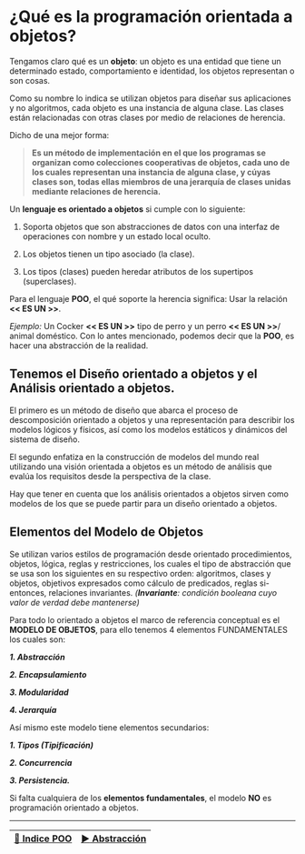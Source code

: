 # ¿Qué es la programación orientada a objetos?

Tengamos claro qué es un **objeto**: un objeto es una entidad que tiene un determinado estado, comportamiento e identidad, los objetos representan o son cosas.

Como su nombre lo indica se utilizan objetos para diseñar sus aplicaciones y no algoritmos, cada objeto es una instancia de alguna clase. Las clases están relacionadas con otras clases por medio de relaciones de herencia.

Dicho de una mejor forma:

>**Es un método de implementación en el que los programas se organizan como colecciones cooperativas de objetos, cada uno de los cuales representan una instancia de alguna clase, y cúyas clases son, todas ellas miembros de una jerarquía de clases unidas mediante relaciones de herencia.**

Un **lenguaje es orientado a objetos** si cumple con lo siguiente:

1. Soporta objetos que son abstracciones de datos con una interfaz de operaciones con nombre y un estado local oculto.

2. Los objetos tienen un tipo asociado (la clase).

3. Los tipos (clases) pueden heredar atributos de los supertipos (superclases).

Para el lenguaje **POO**, el qué soporte la herencia significa: Usar la relación **<< ES UN >>**.

_Ejemplo:_ Un Cocker  **<< ES UN >>** tipo de perro y un perro **<< ES UN  >>**/ animal doméstico.
Con lo antes mencionado, podemos decir que la **POO**, es hacer una abstracción de la realidad.

## Tenemos el Diseño orientado a objetos y el Análisis orientado a objetos.

El primero es un método de diseño que abarca el proceso de descomposición orientado a objetos y una representación para describir los modelos lógicos y físicos, así como los modelos estáticos y dinámicos del sistema de diseño.

El segundo enfatiza en la construcción de modelos del mundo real utilizando una visión orientada a objetos es un método de análisis que evalúa los requisitos desde la perspectiva de la clase.

Hay que tener en cuenta que los  análisis orientados a objetos sirven como modelos de los que se puede partir para un diseño orientado a objetos.

## Elementos del Modelo de Objetos

Se utilizan varios estilos de programación desde orientado  procedimientos, objetos, lógica, reglas y restricciones, los cuales el tipo de abstracción que se usa son los siguientes en su respectivo orden:  algoritmos, clases y objetos, objetivos expresados como cálculo de predicados, reglas si-entonces, relaciones invariantes. _(**Invariante**: condición booleana cuyo valor de verdad debe mantenerse)_

Para todo lo orientado a objetos el marco de referencia conceptual es el **MODELO DE OBJETOS**, para ello tenemos 4 elementos FUNDAMENTALES los cuales son:

_**1. Abstracción**_

_**2. Encapsulamiento**_

_**3. Modularidad**_

_**4. Jerarquía**_

Así mismo este modelo tiene elementos secundarios:

_**1. Tipos (Tipificación)**_

_**2. Concurrencia**_

_**3. Persistencia.**_

Si falta cualquiera de  los **elementos fundamentales**, el modelo **NO** es programación orientado a objetos.

---

[:book: Indice POO](https://github.com/wlizama/MDManual/tree/master/content/POO) | [:arrow_forward: Abstracción](https://github.com/wlizama/MDManual/blob/master/content/POO/Lesson_2.md)
--- | ---